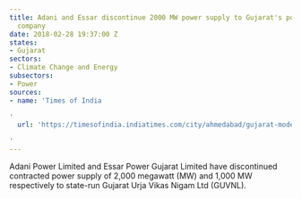```yaml
---
title: Adani and Essar discontinue 2000 MW power supply to Gujarat's power development
  company
date: 2018-02-28 19:37:00 Z
states:
- Gujarat
sectors:
- Climate Change and Energy
subsectors:
- Power
sources:
- name: 'Times of India

'
  url: 'https://timesofindia.indiatimes.com/city/ahmedabad/gujarat-model-runs-partly-on-outside-power/articleshow/63061240.cms

'
---
```


Adani Power Limited and Essar Power Gujarat Limited have discontinued contracted power supply of 2,000 megawatt (MW) and 1,000 MW respectively to state-run Gujarat Urja Vikas Nigam Ltd (GUVNL).
